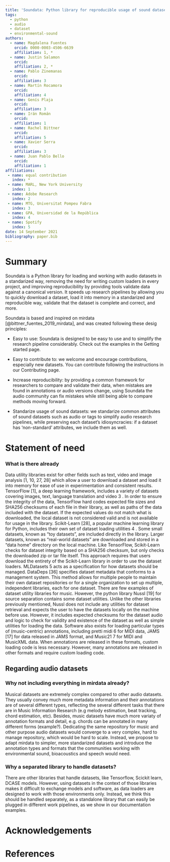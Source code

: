 ```yaml
---
title: 'Soundata: Python library for reproducible usage of sound datasets'
tags:
  - python
  - audio
  - dataset
  - environmental-sound
authors:
  - name: Magdalena Fuentes
    orcid: 0000-0003-4506-6639
    affiliation: 1, *
  - name: Justin Salamon
    orcid: 
    affiliation: 2, *
  - name: Pablo Zinemanas
    orcid: 
    affiliation: 3
  - name: Martín Rocamora
    orcid: 
    affiliation: 4
  - name: Genís Plaja
    orcid: 
    affiliation: 3
  - name: Irán Román
    orcid: 
    affiliation: 1
  - name: Rachel Bittner
    orcid: 
    affiliation: 5
  - name: Xavier Serra
    orcid: 
    affiliation: 3
  - name: Juan Pablo Bello
    orcid: 
    affiliation: 1
affiliations:
 - name: equal contribution
   index: *
 - name: MARL, New York University
   index: 1
 - name: Adobe Research
   index: 2
 - name: MTG, Universitat Pompeu Fabra
   index: 3
 - name: GPA, Universidad de la República
   index: 4
 - name: Spotify
   index: 5
date: 14 September 2021
bibliography: paper.bib
---
```


# Summary

Soundata is a Python library for loading and working with audio datasets in a standarized way, removing the need for writing custom loaders in every project, and improving reproducibility by providing tools validate data against a canonical version. It speeds up research pipelines by allowing you to quickly download a dataset, load it into memory in a standarized and reproducible way, validate that the dataset is complete and correct, and more.

Soundata is based and inspired on mirdata [@bittner_fuentes_2019_mirdata], and was created following these desig principles:

- Easy to use: Soundata is designed to be easy to use and to simplify the research pipeline considerably. Check out the examples in the Getting started page.

- Easy to contribute to: we welcome and encourage contributions, especially new datasets. You can contribute following the instructions in our Contributing page.

- Increase reproducibility: by providing a common framework for researchers to compare and validate their data, when mistakes are found in annotations or audio versions change, using Soundata the audio community can fix mistakes while still being able to compare methods moving forward.

- Standarize usage of sound datasets: we standarize common attributes of sound datasets such as audio or tags to simplify audio research pipelines, while preserving each dataset’s idiosyncracies: if a dataset has ‘non-standard’ attributes, we include them as well.

# Statement of need

### What is there already

Data utility libraries exist for other fields such as text,
video and image analysis [1, 10, 27, 28] which allow a user
to download a dataset and load it into memory for ease
of use in experimentation and consistent results. TensorFlow [1], a deep learning framework, includes a variety
of datasets covering images, text, language translation and
video 3
. In order to ensure the integrity of the data, TensorFlow hard codes expected file sizes and SHA256 checksums of each file in their library, as well as paths of the
data included with the dataset. If the expected values do
not match what is downloaded, the local dataset is not considered valid and is not available for usage in the library.
Scikit-Learn [28], a popular machine learning library
for Python, includes their own set of dataset loading utilities 4
. Some small datasets, known as “toy datasets”, are
included directly in the library. Larger datasets, known
as “real-world datasets” are downloaded and stored in a
“data home” directory on the local machine. Like TensorFlow, Scikit-Learn checks for dataset integrity based on a
SHA256 checksum, but only checks the downloaded zip or
tar file itself. This approach requires that users download
the entirety of the Scikit-Learn library in order to use the
dataset loaders.
MLDatasets 5
acts as a specification for how datasets
should be managed. DataDeps [36] specifies dataset metadata that conforms to a management system. This method
allows for multiple people to maintain their own dataset repositories or for a single organization to set up multiple,
independent libraries, each for one dataset.
There are few examples of dataset utility libraries for
music. However, the python library Nussl [19] for source
separation contains some dataset utilities. Unlike the other
libraries previously mentioned, Nussl does not include
any utilities for dataset retrieval and expects the user to
have the datasets locally on the machine before use. However, it includes expected checksums for the dataset audio
and logic to check for validity and existence of the dataset
as well as simple utilities for loading the data.
Software also exists for loading particular types of
(music-centric) annotations, including pretti midi 6
for MIDI data, JAMS [17] for data released in JAMS format, and Music21 7
for MIDI and MusicXML data. When
annotations are released in these formats, custom loading
code is less necessary. However, many annotations are released in other formats and require custom loading code.


## Regarding audio datasets

### Why not including everything in mirdata already? 

Musical datasets are extremely complex compared to other
audio datasets. They usually convey much more metadata information and their annotations are 
of several different types, reflecting the several different tasks that there are in Music Information Research
 (e.g melody estimation, beat tracking, chord estimation, etc). Besides, music  datasets have
 much more variaty of annotation formats and detail, e.g. chords can be annotated in many different 
 forms (example?). Dedicating the same repository for music and other purpose audio datasets 
 would converge to a very complex, hard to manage repository, which would be hard to scale. 
 Instead, we propose to adapt mirdata to simpler, more standarized datasets and introduce the annotation 
 types and formats that the communities working with environmental sound, bioacoustics and speech
 would need. 
 
### Why a separated library to handle datasets?

There are other libraries that handle datasets, like Tensorflow, Scickit learn, DCASE models. However, 
using datasets in the context of those libraries makes it difficult to exchange models and software, as 
data loaders are designed to work with those environments only. Instead, we think this should be handled
separately, as a standalone library that can easily be plugged in different work pipelines, 
as we show in our documentation examples.


# Acknowledgements



# References